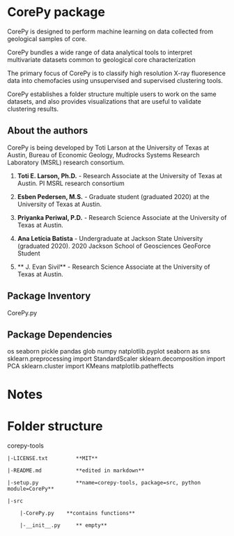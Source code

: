 # CorePy package

CorePy is designed to perform machine learning on data collected from geological samples of core. 

CorePy bundles a wide range of data analytical tools to interpret multivariate datasets common to geological core characterization

The primary focus of CorePy is to classify high resolution X-ray fluoresence data into chemofacies using unsupervised and supervised clustering tools.

CorePy establishes a folder structure multiple users to work on the same datasets, and also provides visualizations that are useful to validate clustering results.



## About the authors

CorePy is being developed by Toti Larson at the University of Texas at Austin, Bureau of Economic Geology, Mudrocks Systems Research Laboratory (MSRL) research consortium.

1. **Toti E. Larson, Ph.D.** - Research Associate at the University of Texas at Austin. PI MSRL research consortium

2. **Esben Pedersen, M.S.** - Graduate student (graduated 2020) at the University of Texas at Austin. 

3. **Priyanka Periwal, P.D.** - Research Science Associate at the University of Texas at Austin. 

4. **Ana Letícia Batista** - Undergraduate at Jackson State University (graduated 2020). 2020 Jackson School of Geosciences GeoForce Student

5. ** J. Evan Sivil** - Research Science Associate at the University of Texas at Austin. 

## Package Inventory
 
CorePy.py


## Package Dependencies

os
seaborn
pickle
pandas
glob
numpy
natplotlib.pyplot
seaborn as sns
sklearn.preprocessing import StandardScaler
sklearn.decomposition import PCA
sklearn.cluster import KMeans
matplotlib.patheffects

# Notes

# Folder structure
corepy-tools

    |-LICENSE.txt         **MIT**

    |-README.md           **edited in markdown**

    |-setup.py            **name=corepy-tools, package=src, python module=CorePy**

    |-src

        |-CorePy.py    **contains functions**
    
        |-__init__.py     ** empty**


